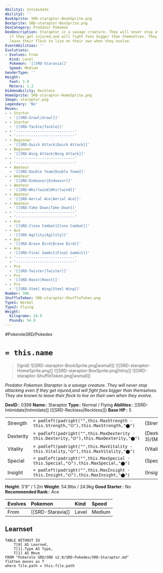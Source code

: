 ```yaml
---
Ability1: Intimidate
Ability2: ''
BookSprite: SRD-staraptor-BookSprite.png
BoxSprite: SRD-staraptor-BoxSprite.png
DexCategory: Predator Pokemon
DexDescription: Staraptor is a savage creature. They will never stop attacking even
  if they get injured,and will fight foes bigger than themselves. They are known to
  leave their flock to live on their own when they evolve.
EventAbilities: ''
Evolutions:
- Evolves: From
  Kind: Level
  Pokemon: '[[SRD-Staravia]]'
  Speed: Medium
GenderType: ''
Height:
  Feet: 3.9
  Meters: 1.2
HiddenAbility: Reckless
HomeSprite: SRD-staraptor-HomeSprite.png
Image: staraptor.png
Legendary: 'No'
Moves:
- - Starter
  - '[[SRD-Growl|Growl]]'
- - Starter
  - '[[SRD-Tackle|Tackle]]'
- - '---------------------------'
  - '---------------------------'
- - Beginner
  - '[[SRD-Quick Attack|Quick Attack]]'
- - Beginner
  - '[[SRD-Wing Attack|Wing Attack]]'
- - '---------------------------'
  - '---------------------------'
- - Amateur
  - '[[SRD-Double Team|Double Team]]'
- - Amateur
  - '[[SRD-Endeavor|Endeavor]]'
- - Amateur
  - '[[SRD-Whirlwind|Whirlwind]]'
- - Amateur
  - '[[SRD-Aerial Ace|Aerial Ace]]'
- - Amateur
  - '[[SRD-Take Down|Take Down]]'
- - '---------------------------'
  - '---------------------------'
- - Ace
  - '[[SRD-Close Combat|Close Combat]]'
- - Ace
  - '[[SRD-Agility|Agility]]'
- - Ace
  - '[[SRD-Brave Bird|Brave Bird]]'
- - Ace
  - '[[SRD-Final Gambit|Final Gambit]]'
- - '---------------------------'
  - '---------------------------'
- - Pro
  - '[[SRD-Twister|Twister]]'
- - Pro
  - '[[SRD-Roost|Roost]]'
- - Pro
  - '[[SRD-Steel Wing|Steel Wing]]'
Number: 398
ShuffleToken: SRD-staraptor-ShuffleToken.png
Type1: Normal
Type2: Flying
Weight:
  Kilograms: 24.9
  Pounds: 54.9
---
```


#PokeroleSRD/Pokedex

# `= this.name`

> [!grid]
> ![[SRD-staraptor-BookSprite.png|wsmall]]
> ![[SRD-staraptor-HomeSprite.png]]
> ![[SRD-staraptor-BoxSprite.png|htiny]]
> ![[SRD-staraptor-ShuffleToken.png|wsmall]]


*Predator Pokemon*
*Staraptor is a savage creature. They will never stop attacking even if they get injured,and will fight foes bigger than themselves. They are known to leave their flock to live on their own when they evolve.*

**DexID**:: 0398
**Name**:: Staraptor
**Type**:: Normal / Flying
**Abilities**:: [[SRD-Intimidate|Intimidate]] ([[SRD-Reckless|Reckless]])
**Base HP**:: 5

|           |                                                                                        |                                          |
| --------- | -------------------------------------------------------------------------------------- | ---------------------------------------- |
| Strength  | `= padleft(padright("",this.MaxStrength - this.Strength,"⭘"),this.MaxStrength,"⬤")`    | (Strength::3)/(MaxStrength::7)   |
| Dexterity | `= padleft(padright("",this.MaxDexterity - this.Dexterity,"⭘"),this.MaxDexterity,"⬤")` | (Dexterity:: 3)/(MaxDexterity::6) |
| Vitality  | `= padleft(padright("",this.MaxVitality - this.Vitality,"⭘"),this.MaxVitality,"⬤")`    | (Vitality::2)/(MaxVitality::5)   |
| Special   | `= padleft(padright("",this.MaxSpecial - this.Special,"⭘"),this.MaxSpecial,"⬤")`       | (Special::2)/(MaxSpecial::4)     |
| Insight   | `= padleft(padright("",this.MaxInsight - this.Insight,"⭘"),this.MaxInsight,"⬤")`       | (Insight::2)/(MaxInsight::4)     |

**Height**: 3'9" / 1.2m
**Weight**: 54.9lbs / 24.9kg
**Good Starter**:: No
**Recommended Rank**:: Ace

| Evolves   | Pokemon          | Kind   | Speed   |
|:----------|:-----------------|:-------|:--------|
| From      | [[SRD-Staravia]] | Level  | Medium  |

## Learnset

```dataview
TABLE WITHOUT ID
    T[0] AS Learned,
    T[1].Type AS Type,
    T[1] AS Move
FROM "Pokerole SRD/SRD v2.0/SRD-Pokedex/SRD-Staraptor.md"
flatten moves as T
where file.path = this.file.path
```
